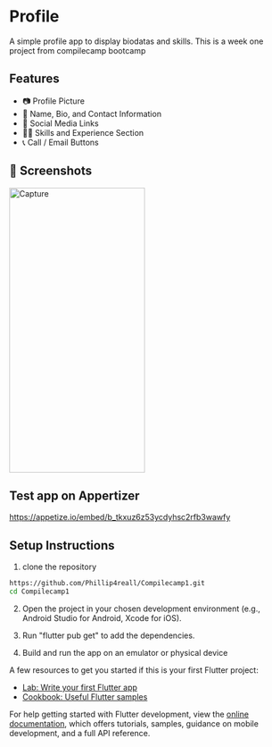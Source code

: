 # Profile

A simple profile app to display biodatas and skills. This is a week one project from compilecamp bootcamp

## Features

- 📷 Profile Picture
- 📄 Name, Bio, and Contact Information
- 🔗 Social Media Links
- 🧑‍💻 Skills and Experience Section
- 📞 Call / Email Buttons

## 📱 Screenshots

<img width="243" height="510" alt="Capture" src="https://github.com/user-attachments/assets/4d8381a4-28cf-416e-85ff-0502c0692087" />

## Test app on Appertizer
https://appetize.io/embed/b_tkxuz6z53ycdyhsc2rfb3wawfy

## Setup Instructions

1. clone the repository

  ```sh
 https://github.com/Phillip4reall/Compilecamp1.git
  cd Compilecamp1
  ```

2. Open the project in your chosen development environment (e.g., Android Studio for Android, Xcode for iOS).

3. Run "flutter pub get" to add the dependencies.

4. Build and run the app on an emulator or physical device

A few resources to get you started if this is your first Flutter project:

- [Lab: Write your first Flutter app](https://docs.flutter.dev/get-started/codelab)
- [Cookbook: Useful Flutter samples](https://docs.flutter.dev/cookbook)

For help getting started with Flutter development, view the
[online documentation](https://docs.flutter.dev/), which offers tutorials,
samples, guidance on mobile development, and a full API reference.
